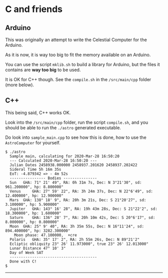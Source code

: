 # C and friends
## Arduino
This was originally an attempt to write the Celestial Computer for the Arduino.

As it is now, it is way too big to fit the memory available on an Arduino.

You can use the script `mklib.sh` to build a library for Arduino, but the files it contains are **way too big** to be used.

It is OK for C++ though. See the `compile.sh` in the `/src/main/cpp` folder (more below).

## C++
This being said, C++ works OK.

Look into the `/src/main/cpp` folder, run the script `compile.sh`, and you should be able to run the `./astro` generated executable.

Do look into `sample_main.cpp` to see how this is done, how to use the `AstroComputer` for yourself.

```
$ ./astro 
  Sample main, calculating for 2020-Mar-28 16:50:20
  --- Calculated 2020-Mar-28 16:50:20 ---
  Julian Dates 2458938.000000 2458937.201620 2458937.202422
  Sideral Time 5h 16m 35s
  EoT: -4.879342 => - 4m 52s
  ---------------- Bodies ---------------
  Sun 	GHA: 71° 21' 49", RA: 0h 31m 7s, Dec: N 3°21'30", sd: 961.200000", hp: 8.800000"
  Venus 	GHA: 27° 59' 22", RA: 3h 24m 37s, Dec: N 22°6'49", sd: 12.400000", hp: 12.900000"
  Mars 	GHA: 138° 18' 9", RA: 20h 3m 21s, Dec: S 21°20'27", sd: 3.100000", hp: 5.900000"
  Jupiter	GHA: 143° 16' 28", RA: 19h 43m 28s, Dec: S 21°22'2", sd: 18.300000", hp: 1.600000"
  Saturn 	GHA: 136° 28' 7", RA: 20h 10m 42s, Dec: S 20°6'17", sd: 8.000000", hp: 0.800000"
  Moon 	GHA: 25° 9' 40", RA: 3h 35m 55s, Dec: N 16°11'24", sd: 894.400000", hp: 3282.300000"
  	Moon phase: 47.100000,  +cre
  Polaris	GHA: 35° 17' 2", RA: 2h 55m 26s, Dec: N 89°21'2"
  Ecliptic obliquity 23° 26' 11.973000", true 23° 26' 12.013000"
  Lunar Distance 47° 10' 3"
  Day of Week SAT
  ---------------------------------------
  Done with C!
$
```

---
